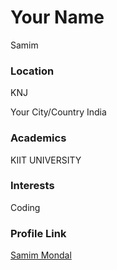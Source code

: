 # Your Name
Samim 

### Location
KNJ

Your City/Country
India

### Academics
KIIT UNIVERSITY

### Interests
Coding

### Profile Link

[Samim Mondal](https://github.com/SamimMondal)
